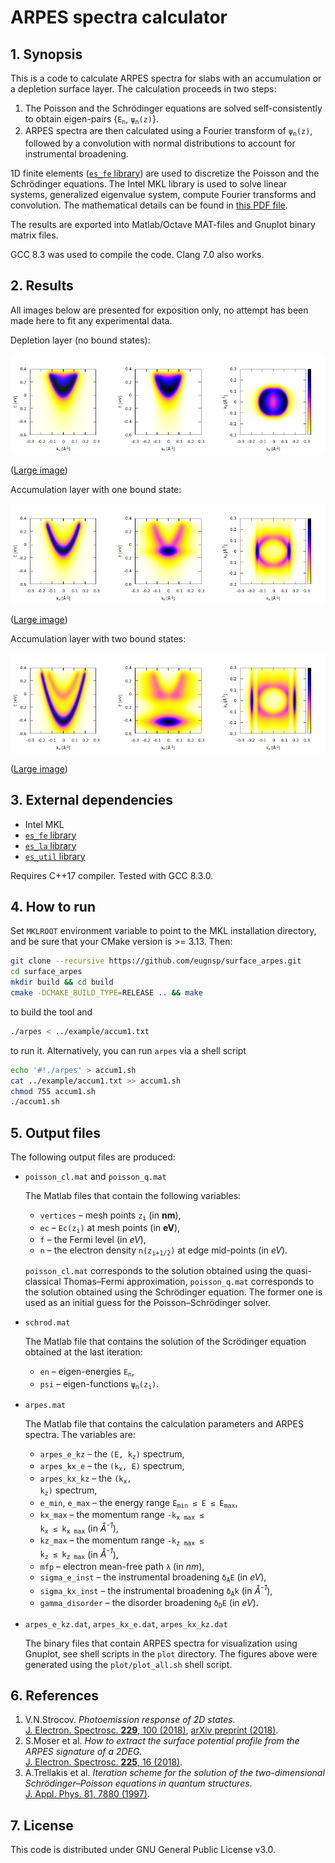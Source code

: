 # ARPES spectra calculator

## 1. Synopsis

This is a code to calculate ARPES spectra for slabs with an accumulation
or a depletion surface layer. The calculation proceeds in two steps:

1. The Poisson and the Schr&ouml;dinger equations are solved self-consistently
to obtain eigen-pairs {<code>E<sub>n</sub></code>, <code>&psi;<sub>n</sub>(z)</code>}.
2. ARPES spectra are then calculated using a Fourier transform of
<code>&psi;<sub>n</sub>(z)</code>, followed by a convolution with normal
distributions to account for instrumental broadening.

1D finite elements ([`es_fe` library](https://github.com/eugnsp/es_fe))
are used to discretize the Poisson and the Schr&ouml;dinger equations.
The Intel MKL library is used to solve linear systems, generalized eigenvalue
system, compute Fourier transforms and convolution. The mathematical details
can be found in [this PDF file](doc/model.pdf).

The results are exported into Matlab/Octave MAT-files and Gnuplot binary
matrix files.

GCC 8.3 was used to compile the code. Clang 7.0 also works.

## 2. Results

All images below are presented for exposition only, no attempt has been
made here to fit any experimental data.

Depletion layer (no bound states):

![Depletion layer](example/depl_sm.png)

([Large image](example/depl.png))

Accumulation layer with one bound state:

![Accumulation layer with one bound state](example/accum1_sm.png)

([Large image](example/accum1.png))

Accumulation layer with two bound states:

![Accumulation layer with two bound states](example/accum2_sm.png)

([Large image](example/accum2.png))

## 3. External dependencies

* Intel MKL
* [`es_fe` library](https://github.com/eugnsp/es_fe)
* [`es_la` library](https://github.com/eugnsp/es_la)
* [`es_util` library](https://github.com/eugnsp/es_util)

Requires C++17 compiler. Tested with GCC 8.3.0.

## 4. How to run

Set `MKLROOT` environment variable to point to the MKL installation directory,
and be sure that your CMake version is >= 3.13. Then:

```sh
git clone --recursive https://github.com/eugnsp/surface_arpes.git
cd surface_arpes
mkdir build && cd build
cmake -DCMAKE_BUILD_TYPE=RELEASE .. && make
```

to build the tool and

```sh
./arpes < ../example/accum1.txt
```

to run it. Alternatively, you can run `arpes` via a shell script

```sh
echo '#!./arpes' > accum1.sh
cat ../example/accum1.txt >> accum1.sh
chmod 755 accum1.sh
./accum1.sh
```

## 5. Output files

The following output files are produced:

* `poisson_cl.mat` and `poisson_q.mat`

  The Matlab files that contain the following variables:

	 * `vertices` &ndash; mesh points <code>z<sub>i</sub></code> (in **nm**),
	 * `ec` &ndash; <code>Ec(z<sub>i</sub>)</code> at mesh points (in **eV**),
	 * `f` &ndash; the Fermi level (in *eV*),
	 * `n` &ndash; the electron density <code>n(z<sub>i+1/2</sub>)</code> at edge mid-points (in *eV*).

  `poisson_cl.mat` corresponds to the solution obtained using the quasi-classical Thomas&ndash;Fermi approximation, `poisson_q.mat` corresponds to the solution obtained using the Schr&ouml;dinger equation. The former one is used as an initial guess for the Poisson&ndash;Schr&ouml;dinger solver.

* `schrod.mat`

  The Matlab file that contains the solution of the Scr&ouml;dinger equation obtained at the last iteration:

	 * `en` &ndash; eigen-energies <code>E<sub>n</sub></code>,
	 * `psi` &ndash; eigen-functions <code>&psi;<sub>n</sub>(z<sub>i</sub>)</code>.

* `arpes.mat`

  The Matlab file that contains the calculation parameters and ARPES spectra. The variables are:

     * `arpes_e_kz` &ndash; the <code>(E, k<sub>z</sub>)</code> spectrum,
	 * `arpes_kx_e` &ndash; the <code>(k<sub>x</sub>, E)</code> spectrum,
	 * `arpes_kx_kz` &ndash; the <code>(k<sub>x</sub>, k<sub>z</sub>)</code> spectrum,
	 * `e_min`, `e_max` &ndash; the energy range <code>E<sub>min</sub> &leq; E &leq; E<sub>max</sub></code>,
	 * `kx_max` &ndash; the momentum range <code>-k<sub>x max</sub> &leq; k<sub>x</sub> &leq; k<sub>x max</sub></code> (in *&angst;<sup>-1</sup>*),
	 * `kz_max` &ndash; the momentum range <code>-k<sub>z max</sub> &leq; k<sub>z</sub> &leq; k<sub>z max</sub></code> (in *&angst;<sup>-1</sup>*),
	 * `mfp` &ndash; electron mean-free path <code>&lambda;</code> (in *nm*),
	 * `sigma_e_inst` &ndash; the instrumental broadening <code>&delta;<sub>A</sub>E</code> (in *eV*),
	 * `sigma_kx_inst` &ndash; the instrumental broadening <code>&delta;<sub>A</sub>k</code> (in *&angst;<sup>-1</sup>*),
	 * `gamma_disorder` &ndash; the disorder broadening <code>&delta;<sub>D</sub>E</code> (in *eV*).

* `arpes_e_kz.dat`, `arpes_kx_e.dat`, `arpes_kx_kz.dat`

  The binary files that contain ARPES spectra for visualization using Gnuplot, see shell scripts in the `plot` directory. The figures above were generated using the `plot/plot_all.sh` shell script.

## 6. References

1. V.N.Strocov. *Photoemission response of 2D states.*\
[J. Electron. Spectrosc. **229**, 100 (2018)](https://doi.org/10.1016/j.elspec.2018.09.001),
[arXiv preprint (2018)](https://arxiv.org/abs/1801.07505).
2. S.Moser et al. *How to extract the surface potential profile
from the ARPES signature of a 2DEG.*\
[J. Electron. Spectrosc. **225**, 16 (2018)](https://doi.org/10.1016/j.elspec.2018.01.008).
3. A.Trellakis et al. *Iteration scheme for the solution of the
two-dimensional Schr&ouml;dinger&ndash;Poisson equations in quantum
structures*.\
[J. Appl. Phys. 81, 7880 (1997)](https://doi.org/10.1063/1.365396).

## 7. License

This code is distributed under GNU General Public License v3.0.
